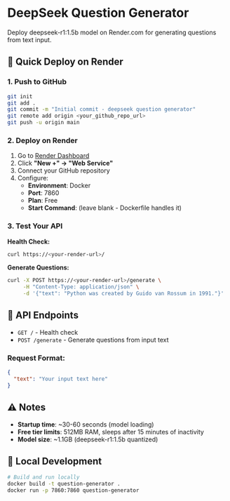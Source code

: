 # DeepSeek Question Generator

Deploy deepseek-r1:1.5b model on Render.com for generating questions from text input.

## 🚀 Quick Deploy on Render

### 1. Push to GitHub
```bash
git init
git add .
git commit -m "Initial commit - deepseek question generator"
git remote add origin <your_github_repo_url>
git push -u origin main
```

### 2. Deploy on Render
1. Go to [Render Dashboard](https://dashboard.render.com)
2. Click **"New +" → "Web Service"**
3. Connect your GitHub repository
4. Configure:
   - **Environment**: Docker
   - **Port**: 7860
   - **Plan**: Free
   - **Start Command**: (leave blank - Dockerfile handles it)

### 3. Test Your API

**Health Check:**
```bash
curl https://<your-render-url>/
```

**Generate Questions:**
```bash
curl -X POST https://<your-render-url>/generate \
     -H "Content-Type: application/json" \
     -d '{"text": "Python was created by Guido van Rossum in 1991."}'
```

## 📝 API Endpoints

- `GET /` - Health check
- `POST /generate` - Generate questions from input text

### Request Format:
```json
{
  "text": "Your input text here"
}
```

## ⚠️ Notes

- **Startup time**: ~30-60 seconds (model loading)
- **Free tier limits**: 512MB RAM, sleeps after 15 minutes of inactivity
- **Model size**: ~1.1GB (deepseek-r1:1.5b quantized)

## 🔧 Local Development

```bash
# Build and run locally
docker build -t question-generator .
docker run -p 7860:7860 question-generator
``` 